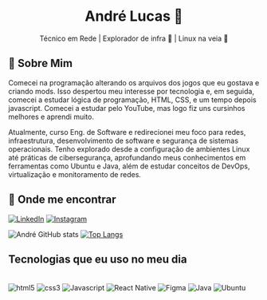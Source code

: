 <h1 align="center">André Lucas 👋</h1>

<p align="center">
  Técnico em Rede | Explorador de infra 🔧 | Linux na veia 🐧
</p>

## 🧠 Sobre Mim

Comecei na programação alterando os arquivos dos jogos que eu gostava e criando mods. Isso despertou meu interesse por tecnologia e, em seguida, comecei a estudar lógica de programação, HTML, CSS, e um tempo depois javascript. Comecei a estudar pelo YouTube, mas logo fiz uns cursinhos melhores e aprendi muito. 

Atualmente, curso Eng. de Software e redirecionei meu foco para redes, infraestrutura, desenvolvimento de software e segurança de sistemas operacionais. Tenho explorado desde a configuração de ambientes Linux até práticas de cibersegurança, aprofundando meus conhecimentos em ferramentas como Ubuntu e Java, além de estudar conceitos de DevOps, virtualização e monitoramento de redes.

## 🔗 Onde me encontrar

[![LinkedIn](https://img.shields.io/badge/LinkedIn-0A66C2?style=for-the-badge&logo=linkedin&logoColor=white)](https://linkedin.com/in/andré-lucas-70a440276)
[![Instagram](https://img.shields.io/badge/Instagram-E4405F?style=for-the-badge&logo=instagram&logoColor=white)](https://instagram.com/dilucas_7/)

![André GitHub stats](https://github-readme-stats.vercel.app/api?username=Andre-LCs&show_icons=true&theme=tokyonight)
[![Top Langs](https://github-readme-stats.vercel.app/api/top-langs/?username=Andre-LCs&layout=compact&theme=tokyonight)](https://github.com/Andre-LCs)

## Tecnologias que eu uso no meu dia

<div style="display: inline_block"><br/>
  <img align="center" alt="html5" src="https://img.shields.io/badge/HTML-239120?style=for-the-badge&logo=html5&logoColor=white"/>
  <img align="center" alt="css3" src="https://img.shields.io/badge/CSS3-1572B6?style=for-the-badge&logo=css3&logoColor=white"/>
  <img align="center" alt="Javascript" src="https://img.shields.io/badge/JavaScript-F7DF1E?style=for-the-badge&logo=javascript&logoColor=black"/>
  <img align="center" alt="React Native" src="https://img.shields.io/badge/React_Native-20232A?style=for-the-badge&logo=react&logoColor=61DAFB"/>
  <img align="center" alt="Figma" src="https://img.shields.io/badge/Figma-F24E1E?style=for-the-badge&logo=figma&logoColor=white"/>
  <img align="center" alt="Java" src="https://img.shields.io/badge/Java-ED8B00?style=for-the-badge&logo=openjdk&logoColor=white"/>
  <img align="center" alt="Ubuntu" src="https://img.shields.io/badge/Ubuntu-E95420?style=for-the-badge&logo=ubuntu&logoColor=white"/>
</div>

